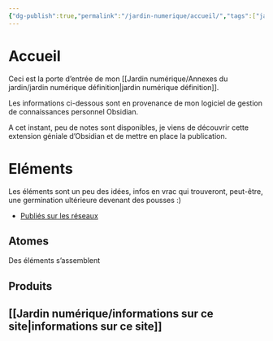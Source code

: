 ```yaml
---
{"dg-publish":true,"permalink":"/jardin-numerique/accueil/","tags":["jardin_numérique","gardenEntry"],"noteIcon":""}
---
```



# Accueil

Ceci est la porte d’entrée de mon [[Jardin numérique/Annexes du jardin/jardin numérique définition\|jardin numérique définition]].

Les informations ci-dessous sont en provenance de mon logiciel de gestion de connaissances personnel Obsidian.

A cet instant, peu de notes sont disponibles, je viens de découvrir cette extension géniale d’Obsidian et de mettre en place la publication.

# Eléments

Les éléments sont un peu des idées, infos en vrac qui trouveront, peut-être, une germination ultérieure devenant des pousses :)

- [Publiés sur les réseaux](Publiés%20sur%20les%20réseaux.md)

## Atomes

Des éléments s’assemblent

## Produits

## [[Jardin numérique/informations sur ce site\|informations sur ce site]]
